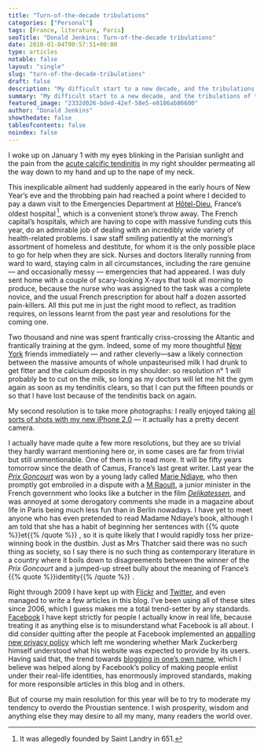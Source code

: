```yaml
---
title: "Turn-of-the-decade tribulations"
categories: ["Personal"]
tags: [France, literature, Paris]
seoTitle: "Donald Jenkins: Turn-of-the-decade tribulations"
date: 2010-01-04T00:57:51+00:00
type: articles
notable: false
layout: "single"
slug: "turn-of-the-decade-tribulations"
draft: false
description: "My difficult start to a new decade, and the tribulations of the French healthcare system, which is still probably the world's best"
summary: "My difficult start to a new decade, and the tribulations of the French healthcare system, which is still probably the world's best. Competent care is available round-the-clock in Paris, and rich and poor and treated exactly equally, which is how should be."
featured_image: "2332d026-bded-42ef-58e5-e8186ab86600"
author: "Donald Jenkins"
showthedate: false
tableofcontents: false
noindex: false
---
```


I woke up on January 1 with my eyes blinking in the Parisian sunlight and the pain from the [acute calcific tendinitis](https://www.google.com/search?client=safari&rls=en&q=acute+calcific+tendinitis&ie=UTF-8&oe=UTF-8) in my right shoulder permeating all the way down to my hand and up to the nape of my neck.

This inexplicable ailment had suddenly appeared in the early hours of New Year’s eve and the throbbing pain had reached a point where I decided to pay a dawn visit to the Emergencies Department at [Hôtel-Dieu](https://en.wikipedia.org/wiki/H%C3%B4tel-Dieu_de_Paris), France’s oldest hospital&thinsp;[^1], which is a convenient stone’s throw away. The French capital’s hospitals, which are having to cope with massive funding cuts this year, do an admirable job of dealing with an incredibly wide variety of health-related problems. I saw staff smiling patiently at the morning’s assortment of homeless and destitute, for whom it is the only possible place to go for help when they are sick. Nurses and doctors literally running from ward to ward, staying calm in all circumstances, including the rare genuine — and occasionally messy — emergencies that had appeared. I was duly sent home with a couple of scary-looking X-rays that took all morning to produce, because the nurse who was assigned to the task was a complete novice, and the usual French prescription for about half a dozen assorted pain-killers. All this put me in just the right mood to reflect, as tradition requires, on lessons learnt from the past year and resolutions for the coming one.

Two thousand and nine was spent frantically criss-crossing the Altantic and frantically training at the gym. Indeed, some of my more thoughtful [New York](https://www.flickr.com/photos/astorg/sets/72157608555223192/) friends immediately — and rather cleverly—saw a likely connection between the massive amounts of whole unpasteurised milk I had drunk to get fitter and the calcium deposits in my shoulder: so resolution n° 1 will probably be to cut on the milk, so long as my doctors will let me hit the gym again as soon as my tendinitis clears, so that I can put the fifteen pounds or so that I have lost because of the tendinitis back on again.

My second resolution is to take more photographs: I really enjoyed taking [all sorts of shots with my new iPhone 2.0](https://www.flickr.com/photos/astorg/sets/72157621916056260/) — it actually has a pretty decent camera.

I actually have made quite a few more resolutions, but they are so trivial they hardly warrant mentioning here or, in some cases are far from trivial but still unmentionable. One of them is to read more. It will be fifty years tomorrow since the death of Camus, France’s last great writer. Last year the _[Prix Goncourt](https://en.wikipedia.org/wiki/Prix_Goncourt)_ was won by a young lady called [Marie Ndiaye](https://en.wikipedia.org/wiki/Marie_NDiaye), who then promptly got embroiled in a dispute with a [M Raoult](https://en.wikipedia.org/wiki/Eric_Raoult), a junior minister in the French government who looks like a butcher in the film <em>[Delikatessen](<https://en.wikipedia.org/wiki/Delicatessen_(film)>)</em>, and was annoyed at some derogatory comments she made in a magazine about life in Paris being much less fun than in Berlin nowadays. I have yet to meet anyone who has even pretended to read Madame Ndiaye’s book, although I am told that she has a habit of beginning her sentences with {{% quote %}}et{{% /quote %}} , so it is quite likely that I would rapidly toss her prize-winning book in the dustbin. Just as Mrs Thatcher said there was no such thing as society, so I say there is no such thing as contemporary literature in a country where it boils down to disagreements between the winner of the _Prix Goncourt_ and a jumped-up street bully about the meaning of France’s {{% quote %}}identity{{% /quote %}} .

Right through 2009 I have kept up with [Flickr](https://www.flickr.com/photos/astorg/) and [Twitter](https://twitter.com/donaldjenkins), and even managed to write a few articles in this blog. I’ve been using all of these sites since 2006, which I guess makes me a total trend-setter by any standards. [Facebook](https://www.facebook.com/donaldjenkins) I have kept strictly for people I actually know in real life, because treating it as anything else is to misunderstand what Facebook is all about. I did consider quitting after the people at Facebook implemented an [appalling new privacy policy](https://www.eff.org/deeplinks/2009/12/facebooks-new-privacy-changes-good-bad-and-ugly) which left me wondering whether Mark Zuckerberg himself understood what his website was expected to provide by its users. Having said that, the trend towards [blogging in one’s own name](/why-i-have-finally-decided-to-blog-in-my-own-name/), which I believe was helped along by Facebook’s policy of making people enlist under their real-life identities, has enormously improved standards, making for more responsible articles in this blog and in others.

But of course my main resolution for this year will be to try to moderate my tendency to overdo the Proustian sentence. I wish prosperity, wisdom and anything else they may desire to all my many, many readers the world over.

[^1]: It was allegedly founded by Saint Landry in 651.
